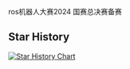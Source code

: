 ros机器人大赛2024
国赛总决赛备赛
## Star History

[![Star History Chart](https://api.star-history.com/svg?repos=x-dr/bobac_2024&type=Date)](https://star-history.com/#x-dr/telegraph-Image&Date)
